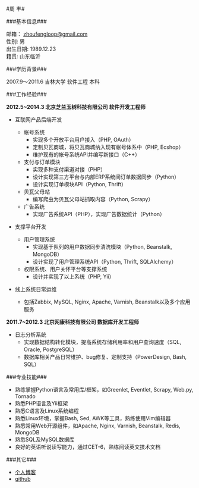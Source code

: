 #周 丰#

###基本信息###

邮箱： zhoufengloop@gmail.com  
性别:  男                                               
出生日期:  1989.12.23   
籍贯: 山东临沂                                        


###学历背景###

2007.9～2011.6   吉林大学   软件工程  本科


###工作经验###

**2012.5~2014.3       北京芝兰玉树科技有限公司    软件开发工程师**

+   互联网产品后端开发
    +   帐号系统
        +   实现多个开放平台用户接入（PHP, OAuth）
        +   定制贝瓦商城，将贝瓦商城纳入现有帐号体系中（PHP, Ecshop）
        +   维护现有的帐号系统API并编写新接口（C++）
    +   支付与订单模块
        +   实现多种支付渠道对接（PHP）
        +   设计实现第三方平台与内部ERP系统间订单数据同步（Python）
        +   设计实现订单模块API（Python, Thrift）
    +   贝瓦父母站
        +   编写爬虫为贝瓦父母站抓取内容（Python, Scrapy）
    +   广告系统
        +   实现广告系统API（PHP），实现广告数据统计（Python）

+   支撑平台开发
    +   用户管理系统
        +   实现基于队列的用户数据同步清洗模块（Python, Beanstalk, MongoDB）
        +   设计实现了用户管理系统API（Python, Thrift, SQLAlchemy）
    +   权限系统、用户关怀平台等支撑系统
        +   设计并实现了以上系统（PHP, Yii）
+   线上系统日常运维
    +   包括Zabbix, MySQL, Nginx, Apache, Varnish, Beanstalk以及多个应用服务

**2011.7~2012.3  北京网康科技有限公司    数据库开发工程师**
+   日志分析系统
    +   实现数据结构转化模块，提高系统存储利用率和用户查询速度（SQL, Oracle, PostgreSQL）
    +   数据库相关产品日常维护、bug修复、定制支持（PowerDesign, Bash, SQL）


###专业技能###

+   熟练掌握Python语言及常用库/框架，如Greenlet, Eventlet, Scrapy, Web.py, Tornado
+   熟悉PHP语言及Yii框架
+   熟悉C语言及Linux系统编程
+   熟悉Linux环境，掌握Bash, Sed, AWK等工具，熟练使用Vim编辑器
+   熟悉常用Web开源组件，如Apache, Nginx, Varnish, Beanstalk, Redis, MongoDB
+   熟悉SQL及MySQL数据库
+   良好的英语听说读写能力，通过CET-6，熟练阅读英文技术文档


###其它###

+   [个人博客](http://zhoufeng1989.github.io)     
+   [github](https://github.com/zhoufeng1989)
